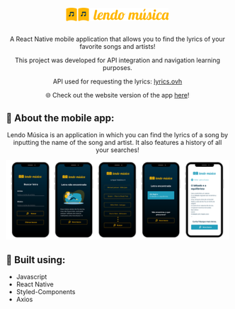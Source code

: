 <p align="center">
  <img alt="Logo" src="/src/assets/images/lendo_musica_logo1.png">
</p>

##

<p align="center">
  A React Native mobile application that allows you to find the lyrics of your favorite songs and artists!
  </p>
  <p align="center">
  This project was developed for API integration and navigation learning purposes.
  </p>
  <p align="center">
API used for requesting the lyrics: <a href="https://lyricsovh.docs.apiary.io/#">lyrics.ovh</a>
</p>

<p align="center">
   🌐 Check out the website version of the app <a href="https://github.com/olvrmei/song-lyrics-web">here</a>!
</p>

## 📱 About the mobile app:

<p align="center">
  Lendo Música is an application in which you can find the lyrics of a song by inputting the name of the song and artist. It also features a history of all your searches!
</p>

<p align="center">
  <img alt="App demo" src="/demo.png">
</p>

## 🔨 Built using:
- Javascript
- React Native
- Styled-Components
- Axios

